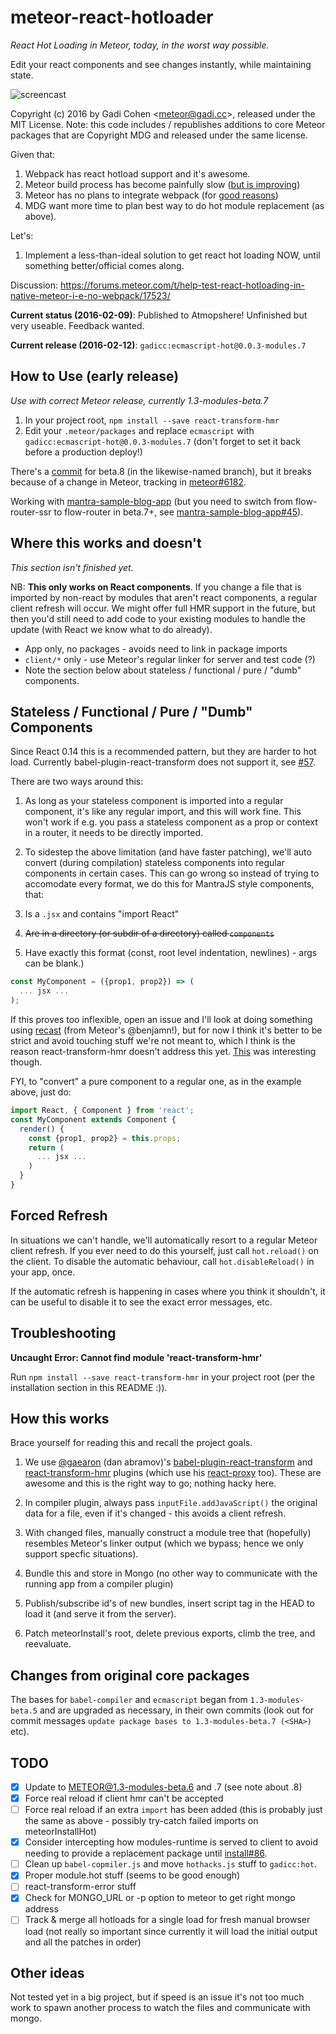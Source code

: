 # meteor-react-hotloader

*React Hot Loading in Meteor, today, in the worst way possible.*

Edit your react components and see changes instantly, while maintaining state.

![screencast](https://discourse-cdn.global.ssl.fastly.net/meteor/uploads/default/optimized/2X/4/43fb14d7cc38a1537e51ae0aa1bef88d80f8e510_1_690x341.gif)

Copyright (c) 2016 by Gadi Cohen &lt;meteor@gadi.cc&gt;, released under the MIT License.
Note: this code includes / republishes additions to core Meteor packages that are
Copyright MDG and released under the same license.

Given that:

1. Webpack has react hotload support and it's awesome.
1. Meteor build process has become painfully slow
([but is improving](https://forums.meteor.com/t/help-us-test-build-times-in-meteor-1-3/15031?u=gadicc))
1. Meteor has no plans to integrate webpack (for
[good reasons](https://forums.meteor.com/t/why-is-the-meteor-install-1-3-api-better-than-webpack-in-meteor/14480/3?u=gadicc))
1. MDG want more time to plan best way to do hot module replacement (as above).

Let's:

1. Implement a less-than-ideal solution to get react hot loading NOW, until
something better/official comes along.

Discussion: https://forums.meteor.com/t/help-test-react-hotloading-in-native-meteor-i-e-no-webpack/17523/

**Current status (2016-02-09)**: Published to Atmopshere! Unfinished but very useable. Feedback wanted.

**Current release (2016-02-12)**: `gadicc:ecmascript-hot@0.0.3-modules.7`

## How to Use (early release)

*Use with correct Meteor release, currently 1.3-modules-beta.7*

1. In your project root, `npm install --save react-transform-hmr`
1. Edit your `.meteor/packages` and replace `ecmascript` with `gadicc:ecmascript-hot@0.0.3-modules.7` (don't forget to set it back before a production deploy!)

There's a [commit](https://github.com/gadicc/meteor-react-hotloader/commit/cadf6619700e9262332381c2ef7bc1b0ced5b645) for beta.8 (in the likewise-named branch), but it breaks
because of a change in Meteor, tracking in [meteor#6182](https://github.com/meteor/meteor/issues/6182).

Working with
[mantra-sample-blog-app](https://github.com/mantrajs/mantra-sample-blog-app)
(but you need to switch from flow-router-ssr to flow-router in beta.7+, see
[mantra-sample-blog-app#45](https://github.com/mantrajs/mantra-sample-blog-app/issues/45)).

## Where this works and doesn't

*This section isn't finished yet.*

NB: **This only works on React components**.  If you change a file that
is imported by non-react by modules that aren't react components, a
regular client refresh will occur.  We might offer full HMR support in
the future, but then you'd still need to add code to your existing
modules to handle the update (with React we know what to do already).

* App only, no packages - avoids need to link in package imports
* `client/*` only - use Meteor's regular linker for server and test code (?)
* Note the section below about stateless / functional / pure / "dumb" components.

## Stateless / Functional / Pure / "Dumb" Components

Since React 0.14 this is a recommended pattern, but they are harder to hot load.
Currently babel-plugin-react-transform does not support it, see
[#57](https://github.com/gaearon/babel-plugin-react-transform/issues/57).

There are two ways around this:

1. As long as your stateless component is imported into a regular component,
it's like any regular import, and this will work fine.  This won't work if
e.g. you pass a stateless component as a prop or context in a router, it
needs to be directly imported.

1. To sidestep the above limitation (and have faster patching), we'll auto
convert (during compilation) stateless components into regular components
in certain cases.  This can go wrong so instead of trying to accomodate
every format, we do this for MantraJS style components, that:

  1. Is a `.jsx` and contains "import React"
  1. ~~Are in a directory (or subdir of a directory) called `components`~~
  1. Have exactly this format (const, root level indentation, newlines) -
  args can be blank.)

```js
const MyComponent = ({prop1, prop2}) => (
  ... jsx ...
);
```

If this proves too inflexible, open an issue and I'll look at doing something
using [recast](https://github.com/benjamn/recast) (from Meteor's @benjamn!),
but for now I think it's better to be strict and avoid touching stuff we're
not meant to, which I think is the reason react-transform-hmr doesn't address
this yet.
[This](https://github.com/gaearon/babel-plugin-react-transform/issues/57#issuecomment-167677570) was interesting though.

FYI, to "convert" a pure component to a regular one, as in the
example above, just do:

```js
import React, { Component } from 'react';
const MyComponent extends Component {
  render() {
    const {prop1, prop2} = this.props;
    return (
      ... jsx ...
    )
  }
}
```

## Forced Refresh

In situations we can't handle, we'll automatically resort to a regular
Meteor client refresh.  If you ever need to do this yourself, just
call `hot.reload()` on the client.  To disable the automatic
behaviour, call `hot.disableReload()` in your app, once.

If the automatic refresh is happening in cases where you think it
shouldn't, it can be useful to disable it to see the exact error
messages, etc.

## Troubleshooting

**Uncaught Error: Cannot find module 'react-transform-hmr'**

Run `npm install --save react-transform-hmr` in your project root
(per the installation section in this README :)).

## How this works

Brace yourself for reading this and recall the project goals.

1. We use [@gaearon](https://github.com/gaearon/) (dan abramov)'s
[babel-plugin-react-transform](https://github.com/gaearon/babel-plugin-react-transform)
and
[react-transform-hmr](https://github.com/gaearon/react-transform-hmr)
plugins (which use his [react-proxy](https://github.com/gaearon/react-proxy) too).
These are awesome and this is the right way to go; nothing hacky here.

1. In compiler plugin, always pass `inputFile.addJavaScript()` the original data
  for a file, even if it's changed - this avoids a client refresh.

1. With changed files, manually construct a module tree that (hopefully)
  resembles Meteor's linker output (which we bypass; hence we only support
  specfic situations).

1. Bundle this and store in Mongo (no other way to communicate with the running
  app from a compiler plugin)

1. Publish/subscribe id's of new bundles, insert script tag in the HEAD to
  load it (and serve it from the server).

1. Patch meteorInstall's root, delete previous exports, climb the tree, and
  reevaluate.

## Changes from original core packages

The bases for `babel-compiler` and `ecmascript` began from `1.3-modules-beta.5`
and are upgraded as necessary, in their own commits (look out for commit messages
`update package bases to 1.3-modules-beta.7 (<SHA>)` etc).

## TODO

* [X] Update to METEOR@1.3-modules-beta.6 and .7 (see note about .8)
* [X] Force real reload if client hmr can't be accepted
* [ ] Force real reload if an extra `import` has been added
      (this is probably just the same as above - possibly
      try-catch failed imports on meteorInstallHot)
* [X] Consider intercepting how modules-runtime is served to client
      to avoid needing to provide a replacement package until
      [install#86](https://github.com/benjamn/install/pull/6).
* [ ] Clean up `babel-copmiler.js` and move `hothacks.js` stuff to `gadicc:hot`.
* [X] Proper module.hot stuff (seems to be good enough)
* [ ] react-transform-error stuff
* [X] Check for MONGO_URL or -p option to meteor to get right mongo address
* [   ] Track & merge all hotloads for a single load for fresh manual browser load (not really so important since currently it will load the initial output and all the patches
in order)

## Other ideas

Not tested yet in a big project, but if speed is an issue it's not too much
work to spawn another process to watch the files and communicate with mongo.
